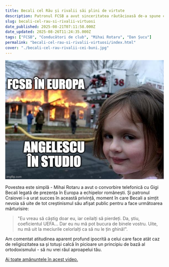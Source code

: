 ```yaml
---
title: Becali cel Rău și rivalii săi plini de virtute
description: Patronul FCSB a avut sinceritatea răutăcioasă de-a spune că nu se bucură de binele aproapelui său indiferent că e vorba de Șucu, Varga sau Rotaru... Deși aceștia spun că ei vor binele european al FCSB
slug: becali-cel-rau-si-rivalii-virtuosi
date_published: 2025-08-21T07:11:58.000Z
date_updated: 2025-08-26T11:24:35.000Z
tags: ["FCSB", "Conducători de club", "Mihai Rotaru", "Dan Șucu"]
permalink: "becali-cel-rau-si-rivalii-virtuosi/index.html"
cover: "./becali-cel-rau-rivalii-cei-buni.jpg"
---
```


![Memă cu copilul piroman ca simbol pentru atitudinile din emisiuni ale patronilor rivali FCSB](./becali-cel-rau-rivalii-cei-buni.jpg)

Povestea este simplă - Mihai Rotaru a avut o convorbire telefonică cu Gigi Becali legată de prezența în Europa a echipelor românești. Și patronul Craiovei i-a urat succes în această privință, moment în care Becali a simțit nevoia să uite de tot creștinismul său afișat public pentru a face următoarea mărturisire:

> "Eu vreau să câștig doar eu, iar ceilalți să pierdeți. Da, știu, coeficientul UEFA... Dar eu nu mă pot bucura de binele vostru. Uite, nu mă uit la meciurile celorlalți ca să nu le țin ghină!".

Am comentat atitudinea aparent profund ipocrită a celui care face atât caz de religiozitatea sa și totuși calcă în picioare un principiu de bază al ortodoxismului - să nu vrei răul aproapelui tău.

[Ai toate amănuntele în acest video.](https://www.youtube.com/watch?v=EClhvq4fezU)
